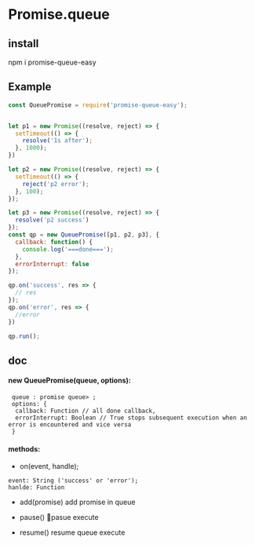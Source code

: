 # Promise.queue

## install
npm i promise-queue-easy


## Example

```js
const QueuePromise = require('promise-queue-easy');


let p1 = new Promise((resolve, reject) => {
  setTimeout(() => {
    resolve('1s after');
  }, 1000);
})

let p2 = new Promise((resolve, reject) => {
  setTimeout(() => {
    reject('p2 error');
  }, 100);
});

let p3 = new Promise((resolve, reject) => {
  resolve('p2 success')
});
const qp = new QueuePromise([p1, p2, p3], {
  callback: function() {
    console.log('===done===');
  },
  errorInterrupt: false
});

qp.on('success', res => {
  // res
});
qp.on('error', res => {
  //error
})

qp.run();
```

## doc

####  new QueuePromise(queue, options):
```
 queue : promise queue> ;
 options: {
  callback: Function // all done callback,
  errorInterrupt: Boolean // True stops subsequent execution when an error is encountered and vice versa
 }
```

#### methods:

- on(event, handle);
```
event: String ('success' or 'error');
hanlde: Function
```

- add(promise) 
add promise in queue

- pause()
pasue execute

- resume()
resume queue execute





